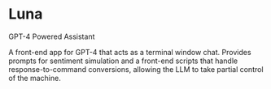 # Luna
 GPT-4 Powered Assistant

A front-end app for GPT-4 that acts as a terminal window chat. Provides prompts for sentiment simulation and a front-end scripts that handle response-to-command conversions, allowing the LLM to take partial control of the machine.